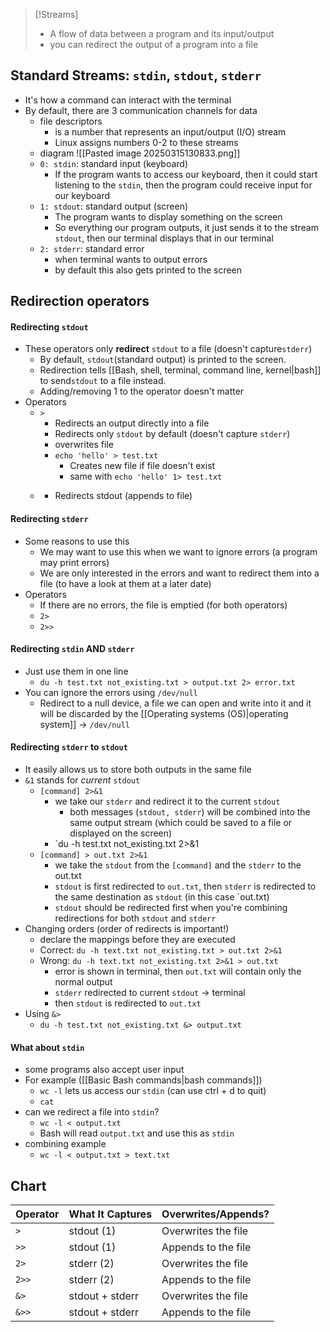 > [!Streams]
> - A flow of data between a program and its input/output
> - you can redirect the output of a program into a file
## Standard Streams: `stdin`, `stdout`, `stderr`
- It's how a command can interact with the terminal
- By default, there are 3 communication channels for data
	- file descriptors
		- is a number that represents an input/output (I/O) stream
		- Linux assigns numbers 0-2 to these streams
	- diagram
		![[Pasted image 20250315130833.png]]
	- `0: stdin`: standard input (keyboard)
		- If the program wants to access our keyboard, then it could start listening to the `stdin`, then the program could receive input for our keyboard
	- `1: stdout`: standard output (screen)
		- The program wants to display something on the screen
		- So everything our program outputs, it just sends it to the stream `stdout`, then our terminal displays that in our terminal
	- `2: stderr`: standard error 
		- when terminal wants to output errors
		- by default this also gets printed to the screen
## Redirection operators
#### Redirecting `stdout`
- These operators only **redirect** `stdout` to a file (doesn't capture`stderr`)
	- By default, `stdout`(standard output) is printed to the screen.
	- Redirection tells [[Bash, shell, terminal, command line, kernel|bash]] to send`stdout` to a file instead.
	- Adding/removing 1 to the operator doesn't matter
- Operators
	- `>`
		- Redirects an output directly into a file
		- Redirects only `stdout` by default (doesn't capture `stderr`)
		- overwrites file
		- `echo 'hello' > test.txt`
			- Creates new file if file doesn't exist
			- same with `echo 'hello' 1> test.txt`
	- >>
		- Redirects stdout (appends to file)
#### Redirecting `stderr`
- Some reasons to use this 
	- We may want to use this when we want to ignore errors (a program may print errors)
	- We are only interested in the errors and want to redirect them into a file (to have a look at them at a later date)
- Operators
	- If there are no errors, the file is emptied (for both operators)
	- `2>`
	- `2>>`
#### Redirecting `stdin` AND `stderr`
- Just use them in one line 
	- `du -h test.txt not_existing.txt > output.txt 2> error.txt`
- You can ignore the errors using `/dev/null` 
	- Redirect to a null device, a file we can open and write into it and it will be discarded by the [[Operating systems (OS)|operating system]] -> `/dev/null`
#### Redirecting `stderr` to `stdout`
- It easily allows us to store both outputs in the same file
- `&1` stands for *current* `stdout`
	- `[command] 2>&1`
		- we take our `stderr` and redirect it to the current `stdout` 
			- both messages (`stdout, stderr`) will be combined into the same output stream (which could be saved to a file or displayed on the screen)
		- `du -h test.txt not_existing.txt 2>&1
	- `[command] > out.txt 2>&1`
		- we take the `stdout` from the `[command]` and the `stderr` to the out.txt
		- `stdout` is first redirected to `out.txt`, then `stderr` is redirected to the same destination as `stdout` (in this case `out.txt)
		- `stdout` should be redirected first when you're combining redirections for both `stdout` and `stderr`
- Changing orders (order of redirects is important!)
	- declare the mappings before they are executed
	- Correct: `du -h text.txt not_existing.txt > out.txt 2>&1`
	- Wrong: `du -h text.txt not_existing.txt 2>&1 > out.txt`
		- error is shown in terminal, then `out.txt` will contain only the normal output
		- `stderr` redirected to current `stdout` -> terminal
		- then `stdout` is redirected to `out.txt`
- Using `&>`
	- `du -h test.txt not_existing.txt &> output.txt`

#### What about `stdin`
- some programs also accept user input
- For example ([[Basic Bash commands|bash commands]])
	- `wc -l` lets us access our `stdin` (can use ctrl + d to quit)
	- `cat`
- can we redirect a file into `stdin`?
	- `wc -l < output.txt`
	- Bash will read `output.txt` and use this as `stdin`
- combining example
	- `wc -l < output.txt > text.txt`
## Chart

| Operator | What It Captures | Overwrites/Appends? |
| -------- | ---------------- | ------------------- |
| `>`      | stdout (1)       | Overwrites the file |
| `>>`     | stdout (1)       | Appends to the file |
| `2>`     | stderr (2)       | Overwrites the file |
| `2>>`    | stderr (2)       | Appends to the file |
| `&>`     | stdout + stderr  | Overwrites the file |
| `&>>`    | stdout + stderr  | Appends to the file |

